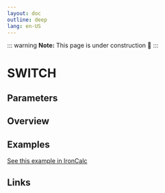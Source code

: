 ```yaml
---
layout: doc
outline: deep
lang: en-US
---
```


::: warning
**Note:** This page is under construction 🚧
:::

# SWITCH

## Parameters

## Overview

## Examples

[See this example in IronCalc](https://app.ironcalc.com/?filename=switch)

## Links